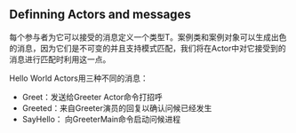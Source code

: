 

## Definning Actors and messages

每个参与者为它可以接受的消息定义一个类型T。案例类和案例对象可以生成出色的消息，因为它们是不可变的并且支持模式匹配，我们将在Actor中对它接受到的消息进行匹配时利用这一点。

Hello World Actors用三种不同的消息：
* Greet：发送给Greeter Actor命令打招呼
* Greeted：来自Greeter演员的回复以确认问候已经发生
* SayHello： 向GreeterMain命令启动问候进程

